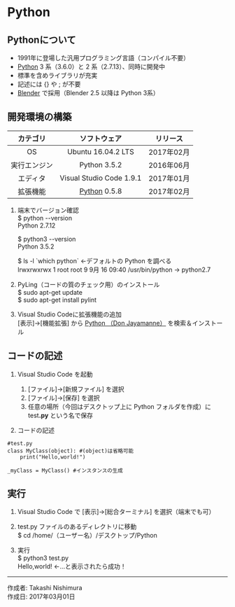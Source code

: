 # Python

## Pythonについて

* 1991年に登場した汎用プログラミング言語（コンパイル不要）
* [Python](https://ja.wikipedia.org/wiki/Python) 3 系（3.6.0）と 2 系（2.7.13）、同時に開発中
* 標準を含めライブラリが充実
* 記述には {} や ; が不要
* [Blender](https://ja.wikipedia.org/wiki/Blender) で採用（Blender 2.5 以降は Python 3系）

## 開発環境の構築

|カテゴリ|ソフトウェア|リリース|
|:--:|:--:|:--:|
|OS|Ubuntu 16.04.2 LTS|2017年02月|
|実行エンジン|Python 3.5.2|2016年06月|
|エディタ|Visual Studio Code 1.9.1|2017年01月|
|拡張機能|[Python](https://github.com/DonJayamanne/pythonVSCode) 0.5.8|2017年02月|

1. 端末でバージョン確認  
    $ python --version  
    Python 2.7.12

    $ python3 --version  
    Python 3.5.2

    $ ls -l \`which python\` ←デフォルトの Python を調べる  
    lrwxrwxrwx 1 root root 9  9月 16 09:40 /usr/bin/python -> python2.7

1. PyLing（コードの質のチェック用）のインストール  
    $ sudo apt-get update  
    $ sudo apt-get install pylint  

1. Visual Studio Codeに拡張機能の追加  
    [表示]→[機能拡張] から [Python （Don Jayamanne）](https://github.com/DonJayamanne/pythonVSCode) を検索＆インストール

## コードの記述

1. Visual Studio Code を起動
    1. [ファイル]→[新規ファイル] を選択
    1. [ファイル]→[保存] を選択
    1. 任意の場所（今回はデスクトップ上に Python フォルダを作成）に test<b>.py</b> という名で保存  

1. コードの記述
```
#test.py
class MyClass(object): #(object)は省略可能
    print("Hello,world!")

_myClass = MyClass() #インスタンスの生成
```

## 実行

1. Visual Studio Code で [表示]→[総合ターミナル] を選択（端末でも可）

1. test.py ファイルのあるディレクトリに移動  
$ cd /home/（ユーザー名）/デスクトップ/Python

1. 実行  
$ python3 test.py  
Hello,world! ←…と表示されたら成功！

***
作成者: Takashi Nishimura  
作成日: 2017年03月01日
